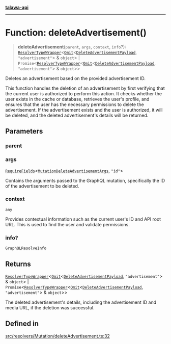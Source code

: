[**talawa-api**](../../../../README.md)

***

# Function: deleteAdvertisement()

> **deleteAdvertisement**(`parent`, `args`, `context`, `info`?): [`ResolverTypeWrapper`](../../../../types/generatedGraphQLTypes/type-aliases/ResolverTypeWrapper.md)\<[`Omit`](../../../../types/generatedGraphQLTypes/type-aliases/Omit.md)\<[`DeleteAdvertisementPayload`](../../../../types/generatedGraphQLTypes/type-aliases/DeleteAdvertisementPayload.md), `"advertisement"`\> & `object`\> \| `Promise`\<[`ResolverTypeWrapper`](../../../../types/generatedGraphQLTypes/type-aliases/ResolverTypeWrapper.md)\<[`Omit`](../../../../types/generatedGraphQLTypes/type-aliases/Omit.md)\<[`DeleteAdvertisementPayload`](../../../../types/generatedGraphQLTypes/type-aliases/DeleteAdvertisementPayload.md), `"advertisement"`\> & `object`\>\>

Deletes an advertisement based on the provided advertisement ID.

This function handles the deletion of an advertisement by first verifying
that the current user is authorized to perform this action. It checks
whether the user exists in the cache or database, retrieves the user's
profile, and ensures that the user has the necessary permissions to delete
the advertisement. If the advertisement exists and the user is authorized,
it will be deleted, and the deleted advertisement's details will be returned.

## Parameters

### parent

### args

[`RequireFields`](../../../../types/generatedGraphQLTypes/type-aliases/RequireFields.md)\<[`MutationDeleteAdvertisementArgs`](../../../../types/generatedGraphQLTypes/type-aliases/MutationDeleteAdvertisementArgs.md), `"id"`\>

Contains the arguments passed to the GraphQL mutation, specifically the ID of the advertisement to be deleted.

### context

`any`

Provides contextual information such as the current user's ID and API root URL. This is used to find the user and validate permissions.

### info?

`GraphQLResolveInfo`

## Returns

[`ResolverTypeWrapper`](../../../../types/generatedGraphQLTypes/type-aliases/ResolverTypeWrapper.md)\<[`Omit`](../../../../types/generatedGraphQLTypes/type-aliases/Omit.md)\<[`DeleteAdvertisementPayload`](../../../../types/generatedGraphQLTypes/type-aliases/DeleteAdvertisementPayload.md), `"advertisement"`\> & `object`\> \| `Promise`\<[`ResolverTypeWrapper`](../../../../types/generatedGraphQLTypes/type-aliases/ResolverTypeWrapper.md)\<[`Omit`](../../../../types/generatedGraphQLTypes/type-aliases/Omit.md)\<[`DeleteAdvertisementPayload`](../../../../types/generatedGraphQLTypes/type-aliases/DeleteAdvertisementPayload.md), `"advertisement"`\> & `object`\>\>

The deleted advertisement's details, including the advertisement ID and media URL, if the deletion was successful.

## Defined in

[src/resolvers/Mutation/deleteAdvertisement.ts:32](https://github.com/Suyash878/talawa-api/blob/f376d03c37e9acd046e7cc983947432c95f74442/src/resolvers/Mutation/deleteAdvertisement.ts#L32)

